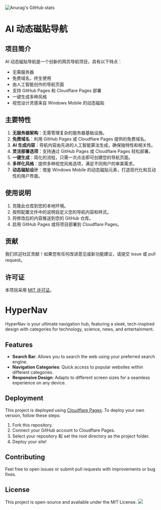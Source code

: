 ![Anurag's GitHub stats](https://github-readme-stats.vercel.app/api?username=bbylw&show_icons=true&theme=radical)
# AI 动态磁贴导航

## 项目简介

AI 动态磁贴导航是一个创新的网页导航项目，具有以下特点：

- 无需服务器
- 免费域名，终生使用
- 由人工智能创作的导航页面
- 支持 GitHub Pages 和 Cloudflare Pages 部署
- 一键生成多种风格
- 视觉设计灵感来自 Windows Mobile 的动态磁贴

## 主要特性

1. **无服务器架构**：无需管理复杂的服务器基础设施。
2. **免费域名**：利用 GitHub Pages 或 Cloudflare Pages 提供的免费域名。
3. **AI 生成内容**：导航内容由先进的人工智能算法生成，确保独特性和相关性。
4. **灵活部署选项**：支持通过 GitHub Pages 或 Cloudflare Pages 轻松部署。
5. **一键生成**：简化的流程，只需一次点击即可创建您的导航页面。
6. **多样化风格**：提供多种视觉风格选项，满足不同用户的审美需求。
7. **动态磁贴设计**：借鉴 Windows Mobile 的动态磁贴元素，打造现代化和互动性的用户界面。

## 使用说明

1. 克隆此仓库到您的本地环境。
2. 按照配置文件中的说明自定义您的导航内容和样式。
3. 将修改后的内容推送到您的 GitHub 仓库。
4. 启用 GitHub Pages 或将项目部署到 Cloudflare Pages。

## 贡献

我们欢迎社区贡献！如果您有任何改进意见或新功能建议，请提交 issue 或 pull request。

## 许可证

本项目采用 [MIT 许可证](LICENSE)。



# HyperNav

HyperNav is your ultimate navigation hub, featuring a sleek, tech-inspired design with categories for technology, science, news, and entertainment.

## Features

- **Search Bar**: Allows you to search the web using your preferred search engine.
- **Navigation Categories**: Quick access to popular websites within different categories.
- **Responsive Design**: Adapts to different screen sizes for a seamless experience on any device.

## Deployment

This project is deployed using [Cloudflare Pages](https://pages.cloudflare.com/). To deploy your own version, follow these steps:

1. Fork this repository.
2. Connect your GitHub account to Cloudflare Pages.
3. Select your repository 和 set the root directory as the project folder.
4. Deploy your site!

## Contributing

Feel free to open issues or submit pull requests with improvements or bug fixes.

## License

This project is open-source and available under the MIT License.
<img src="https://img.186404.xyz/file/d7b08eb09c62067d32fe8.png" />
